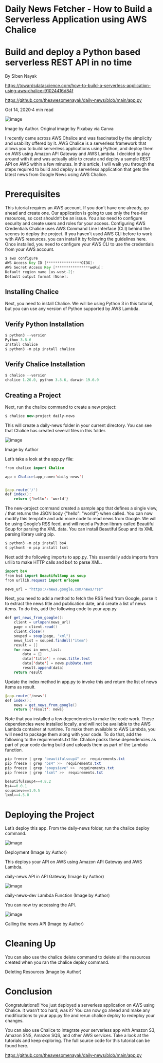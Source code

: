 # Daily News Fetcher - How to Build a Serverless Application using AWS Chalice

# Build and deploy a Python based serverless REST API in no time

By Siben Nayak

https://towardsdatascience.com/how-to-build-a-serverless-application-using-aws-chalice-91024416d84f

https://github.com/theawesomenayak/daily-news/blob/main/app.py

Oct 14, 2020·4 min read

![image](https://user-images.githubusercontent.com/3156358/154875111-67dfbc6d-8b1a-4be0-9fc9-88358d1fbef7.png)

Image by Author. Original image by Pixabay via Canva

I recently came across AWS Chalice and was fascinated by the simplicity and usability offered by it. AWS Chalice is a serverless framework that allows you to build serverless applications using Python, and deploy them on AWS using Amazon API Gateway and AWS Lambda.
I decided to play around with it and was actually able to create and deploy a sample REST API on AWS within a few minutes. In this article, I will walk you through the steps required to build and deploy a serverless application that gets the latest news from Google News using AWS Chalice.

# Prerequisites

This tutorial requires an AWS account. If you don’t have one already, go ahead and create one. Our application is going to use only the free-tier resources, so cost shouldn’t be an issue. You also need to configure security and create users and roles for your access.
Configuring AWS Credentials
Chalice uses AWS Command Line Interface (CLI) behind the scenes to deploy the project. If you haven’t used AWS CLI before to work with AWS resources, you can install it by following the guidelines here.
Once installed, you need to configure your AWS CLI to use the credentials from your AWS account.

```java
$ aws configure
AWS Access Key ID [****************OI3G]:
AWS Secret Access Key [****************weRu]:
Default region name [us-west-2]:
Default output format [None]:
```

## Installing Chalice

Next, you need to install Chalice. We will be using Python 3 in this tutorial, but you can use any version of Python supported by AWS Lambda.

## Verify Python Installation

```java
$ python3 --version
Python 3.8.6
Install Chalice
$ python3 -m pip install chalice
```

## Verify Chalice Installation

```java
$ chalice --version
chalice 1.20.0, python 3.8.6, darwin 19.6.0
```

## Creating a Project

Next, run the chalice command to create a new project:

```java
$ chalice new-project daily-news
```

This will create a daily-news folder in your current directory. You can see that Chalice has created several files in this folder.

![image](https://user-images.githubusercontent.com/3156358/154875485-1c2acdbd-c7d8-45e6-8c0b-3f8ffe2b8828.png)

Image by Author

Let’s take a look at the app.py file:

```java
from chalice import Chalice

app = Chalice(app_name='daily-news')


@app.route('/')
def index():
    return {'hello': 'world'}
```

The new-project command created a sample app that defines a single view, / that returns the JSON body {"hello": "world"} when called. You can now modify this template and add more code to read news from Google.
We will be using Google’s RSS feed, and will need a Python library called Beautiful Soup for parsing the XML data. You can install Beautiful Soup and its XML parsing library using pip.

```java
$ python3 -m pip install bs4
$ python3 -m pip install lxml
```

Next add the following imports to app.py. This essentially adds imports from urllib to make HTTP calls and bs4 to parse XML.

```java
import bs4
from bs4 import BeautifulSoup as soup
from urllib.request import urlopen

news_url = "https://news.google.com/news/rss"
```

Next, you need to add a method to fetch the RSS feed from Google, parse it to extract the news title and publication date, and create a list of news items. To do this, add the following code to your app.py

```java
def get_news_from_google():
    client = urlopen(news_url)
    page = client.read()
    client.close()
    souped = soup(page, "xml")
    news_list = souped.findAll("item")
    result = []
    for news in news_list:
        data = {}
        data['title'] = news.title.text
        data['date'] = news.pubDate.text
        result.append(data)
    return result
```

Update the index method in app.py to invoke this and return the list of news items as result.

```java
@app.route('/news')
def index():
    news = get_news_from_google()
    return {'result': news}
```

Note that you installed a few dependencies to make the code work. These dependencies were installed locally, and will not be available to the AWS Lambda container at runtime. To make them available to AWS Lambda, you will need to package them along with your code. To do that, add the following to the requirements.txt file. Chalice packs these dependencies as part of your code during build and uploads them as part of the Lambda function.

```java
pip freeze | grep "beautifulsoup4" >>  requirements.txt
pip freeze | grep "bs4" >>  requirements.txt
pip freeze | grep "soupsieve" >>  requirements.txt
pip freeze | grep "lxml" >>  requirements.txt
```

```java
beautifulsoup4==4.8.2
bs4==0.0.1
soupsieve==1.9.5
lxml==4.5.0
```

# Deploying the Project

Let’s deploy this app. From the daily-news folder, run the chalice deploy command.

![image](https://user-images.githubusercontent.com/3156358/154875438-bfef59c0-ccc3-4f45-9d0e-4548a5f7e9f3.png)

Deployment (Image by Author)

This deploys your API on AWS using Amazon API Gateway and AWS Lambda.

daily-news API in API Gateway (Image by Author)

![image](https://user-images.githubusercontent.com/3156358/154875411-94987f0d-d814-4371-9a94-0ec4eb58c272.png)

daily-news-dev Lambda Function (Image by Author)

You can now try accessing the API.

![image](https://user-images.githubusercontent.com/3156358/154875323-c67a19be-7642-4069-ae8b-53afc8e051dd.png)

Calling the news API (Image by Author)

# Cleaning Up

You can also use the chalice delete command to delete all the resources created when you ran the chalice deploy command.

Deleting Resources (Image by Author)

# Conclusion

Congratulations!! You just deployed a serverless application on AWS using Chalice. It wasn’t too hard, was it?
You can now go ahead and make any modifications to your app.py file and rerun chalice deploy to redeploy your changes.

You can also use Chalice to integrate your serverless app with Amazon S3, Amazon SNS, Amazon SQS, and other AWS services. Take a look at the tutorials and keep exploring.
The full source code for this tutorial can be found here.

https://github.com/theawesomenayak/daily-news/blob/main/app.py
